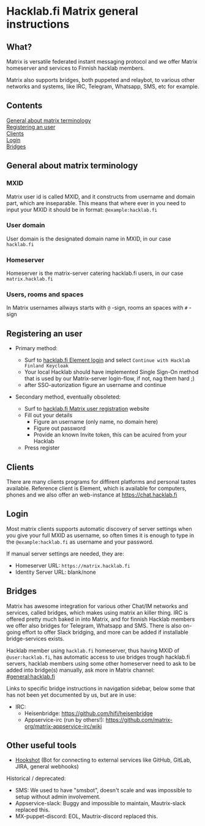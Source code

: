 # Hacklab.fi Matrix general instructions

## What?

Matrix is versatile federated instant messaging protocol and we offer Matrix homeserver and services to Finnish hacklab members.

Matrix also supports bridges, both puppeted and relaybot, to various other networks and systems, like IRC, Telegram, Whatsapp, SMS, etc for example.

## Contents

[General about matrix terminology](#general-about-matrix-terminology)\
[Registering an user](#registering-an-user)\
[Clients](#clients)\
[Login](#login)\
[Bridges](#bridges)

## General about matrix terminology

### MXID

Matrix user id is called MXID, and it constructs from username and domain part, which are inseparable. This means that where ever in you need to input your MXID it should be in format: `@example:hacklab.fi`

### User domain

User domain is the designated domain name in MXID, in our case `hacklab.fi`

### Homeserver

Homeserver is the matrix-server catering hacklab.fi users, in our case `matrix.hacklab.fi`

### Users, rooms and spaces

In Matrix usernames allways starts with `@` -sign, rooms an spaces with `#` -sign

## Registering an user

- Primary method:
  - Surf to [hacklab.fi Element login](https://chat.hacklab.fi/#/login) and select `Continue with Hacklab Finland Keycloak`
  - Your local Hacklab should have implemented Single Sign-On method that is used by our Matrix-server login-flow, if not, nag them hard ;)
  - after SSO-autorization figure an username and continue

- Secondary method, eventually obsoleted:
  - Surf to [hacklab.fi Matrix user registration](https://matrix.hacklab.fi/register) website
  - Fill out your details
    - Figure an username (only name, no domain here)
    - Figure out password
    - Provide an known Invite token, this can be acuired from your Hacklab
  - Press register

## Clients

There are many clients programs for diffirent platforms and personal tastes available. Reference client is Element, which is available for computers, phones and we also offer an web-instance at https://chat.hacklab.fi

## Login

Most matrix clients supports automatic discovery of server settings when you give your full MXID as username, so often times it is enough to type in the `@example:hacklab.fi` as username and your password.

If manual server settings are needed, they are:
- Homeserver URL: `https://matrix.hacklab.fi`
- Identity Server URL: blank/none

## Bridges

Matrix has awesome integration for various other Chat/IM networks and services, called bridges, which makes using matrix an killer thing. IRC is offered pretty much baked in into Matrix, and for finnish Hacklab members we offer also bridges for Telegram, Whatsapp and SMS. There is also on-going effort to offer Slack bridging, and more can be added if installable bridge-services exists.

Hacklab member using `hacklab.fi` homeserver, thus having MXID of `@user:hacklab.fi`, has automatic access to use bridges trough hacklab.fi servers, hacklab members using some other homeserver need to ask to be added into bridge(s) manually, ask more in Matrix channel: [#general:hacklab.fi](https://matrix.to/#/#general:hacklab.fi)

Links to specific bridge instructions in navigation sidebar, below some that has not been yet documented by us, but are in use:

- IRC:
  - Heisenbridge: <https://github.com/hifi/heisenbridge>
  - Appservice-irc (run by others!): <https://github.com/matrix-org/matrix-appservice-irc/wiki>

## Other useful tools

- [Hookshot](hookshot.md) (Bot for connecting to external services like GitHub, GitLab, JIRA, general webhooks)

Historical / deprecated:

- SMS: We used to have "smsbot", doesn't scale and was impossible to setup without admin involvement.
- Appservice-slack: Buggy and impossible to maintain, Mautrix-slack replaced this.
- MX-puppet-discord: EOL, Mautrix-discord replaced this.
